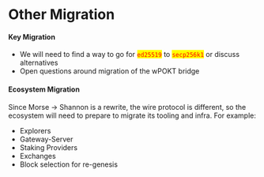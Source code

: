 # Other Migration

#### Key Migration

* We will need to find a way to go for <mark style="color:red;">`ed25519`</mark> to <mark style="color:red;">`secp256k1`</mark> or discuss alternatives
* Open questions around migration of the wPOKT bridge

#### Ecosystem Migration

Since Morse → Shannon is a rewrite, the wire protocol is different, so the ecosystem will need to prepare to migrate its tooling and infra. For example:

* Explorers
* Gateway-Server
* Staking Providers
* Exchanges
* Block selection for re-genesis
